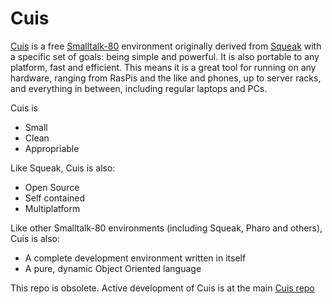 # Cuis

[Cuis](http://www.cuis-smalltalk.org) is a free [Smalltalk-80](https://en.wikipedia.org/wiki/Smalltalk) environment originally derived from [Squeak](http://www.squeak.org) with a specific set of goals: being simple and powerful. It is also portable to any platform, fast and efficient. This means it is a great tool for running on any hardware, ranging from RasPis and the like and phones, up to server racks, and everything in between, including regular laptops and PCs.

Cuis is
* Small
* Clean
* Appropriable

Like Squeak, Cuis is also:
* Open Source
* Self contained
* Multiplatform

Like other Smalltalk-80 environments (including Squeak, Pharo and others), Cuis is also:
* A complete development environment written in itself
* A pure, dynamic Object Oriented language

This repo is obsolete. Active development of Cuis is at the main [Cuis repo](https://github.com/Cuis-Smalltalk/Cuis-Smalltalk-Dev)
